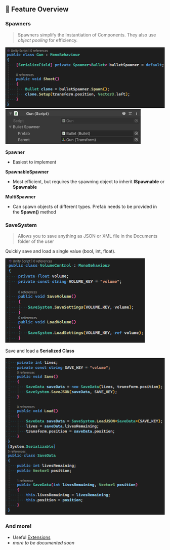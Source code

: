 ﻿## 🚀 Feature Overview

<h3>
    Spawners
</h3>

> Spawners simplify the Instantiation of Components. They also use <i>object pooling</i> for efficiency.

<img src="Documentation/Images/Spawner_Script.png">
<img src="Documentation/Images/Spawner_Inspector.png">

**Spawner**
- Easiest to implement

**SpawnableSpawner**
- Most efficient, but requires the spawning object to inherit **ISpawnable** or **Spawnable**

**MultiSpawner**
- Can spawn objects of different types. Prefab needs to be provided in the **Spawn()** method


<h3>
    SaveSystem
</h3>

> Allows you to save anything as JSON or XML file in the Documents folder of the user

Quickly save and load a single value (bool, int, float).

<img src="Documentation/Images/SaveSystem_Settings.png">

Save and load a **Serialized Class**

<img src="Documentation/Images/SaveSystem_Data.png">

<h3>
    And more!
</h3>

- Useful [Extensions](Runtime/Extensions.cs)
- <i> more to be documented soon</i>
